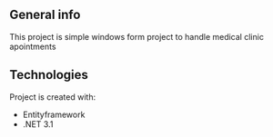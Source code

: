 ## General info
This project is simple windows form project to handle medical clinic apointments
	
## Technologies
Project is created with:
* Entityframework 
* .NET 3.1 
	
